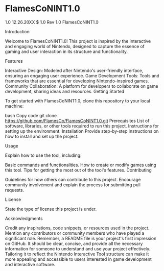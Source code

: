 # FlamesCoNINT1.0
1.0 12.26.20XX $ 1.0 Rev 1.0
FlamesCoNINT1.0

Introduction

Welcome to FlamesCoNINT1.0! This project is inspired by the interactive and engaging world of Nintendo, designed to capture the essence of gaming and user interaction in its structure and functionality.

Features

Interactive Design: Modeled after Nintendo's user-friendly interface, ensuring an engaging user experience.
Game Development Tools: Tools and frameworks that are essential for developing Nintendo-inspired games.
Community Collaboration: A platform for developers to collaborate on game development, sharing ideas and resources.
Getting Started

To get started with FlamesCoNINT1.0, clone this repository to your local machine:

bash
Copy code
git clone https://github.com/FlamesCo/FlamesCoNINT1.0.git
Prerequisites
List of software, libraries, or other tools required to run this project.
Instructions for setting up the environment.
Installation
Provide step-by-step instructions on how to install and set up the project.

Usage

Explain how to use the tool, including:

Basic commands and functionalities.
How to create or modify games using this tool.
Tips for getting the most out of the tool's features.
Contributing

Guidelines for how others can contribute to this project. Encourage community involvement and explain the process for submitting pull requests.

License

State the type of license this project is under.

Acknowledgments

Credit any inspirations, code snippets, or resources used in the project.
Mention any contributors or community members who have played a significant role.
Remember, a README file is your project's first impression on GitHub. It should be clear, concise, and provide all the necessary information for someone to understand and use your project effectively. Tailoring it to reflect the Nintendo Interactive Tool structure can make it more appealing and accessible to users interested in game development and interactive software.
